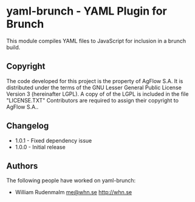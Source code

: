 yaml-brunch - YAML Plugin for Brunch
=====================================

This module compiles YAML files to JavaScript for inclusion in a
brunch build.

Copyright
----------

The code developed for this project is the property of AgFlow S.A. It
is distributed under the terms of the GNU Lesser General Public
License Version 3 (hereinafter LGPL). A copy of of the LGPL is
included in the file "LICENSE.TXT" Contributors are required to
assign their copyright to AgFlow S.A..

Changelog
-------------
* 1.0.1 - Fixed dependency issue
* 1.0.0 - Initial release

Authors
--------

The following people have worked on yaml-brunch:

- William Rudenmalm <me@whn.se> http://whn.se
